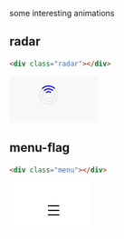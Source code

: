 some interesting animations 

## radar

``` HTML
<div class="radar"></div>
```
![image](https://github.com/ConstancePeng/Panmation/blob/master/pic/radar.gif)

## menu-flag
``` HTML
<div class="menu"></div>
```
![image](https://github.com/ConstancePeng/Panmation/blob/master/pic/menuflag.gif)
